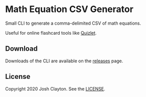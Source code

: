 # Math Equation CSV Generator

Small CLI to generate a comma-delimited CSV of math equations.

Useful for online flashcard tools like [Quizlet](https://quizlet.com).

## Download

Downloads of the CLI are available on the [releases](./releases) page.

## License

Copyright 2020 Josh Clayton. See the [LICENSE](LICENSE).
